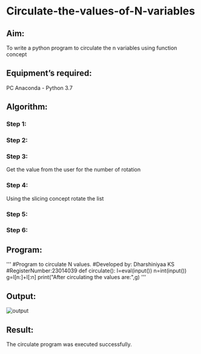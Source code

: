 # Circulate-the-values-of-N-variables
## Aim:
To write a python program to circulate the n variables using function concept
## Equipment’s required:
PC
Anaconda - Python 3.7
## Algorithm: 
### Step 1: 
### Step 2: 
### Step 3: 
Get the value from the user for the number of rotation
### Step 4: 
Using the slicing concept rotate the list

### Step 5: 
### Step 6: 
## Program:
'''
#Program to circulate N values.
#Developed by: Dharshiniyaa KS
#RegisterNumber:23014039
def circulate():
    l=eval(input())
    n=int(input())
    g=l[n:]+l[:n]
    print("After circulating the values are:",g)
    '''

## Output:
![output](https://github.com/DHARSHINIYAA/Circulate-the-values-of-N-variables/assets/149560172/736975f0-5f33-436f-a611-35039558ce23)

## Result:
The circulate program was executed successfully.
